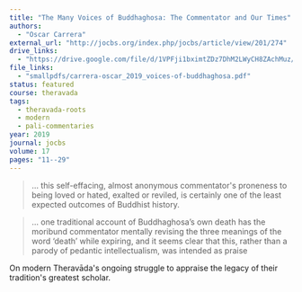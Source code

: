 ```yaml
---
title: "The Many Voices of Buddhaghosa: The Commentator and Our Times"
authors:
  - "Oscar Carrera"
external_url: "http://jocbs.org/index.php/jocbs/article/view/201/274"
drive_links:
  - "https://drive.google.com/file/d/1VPFji1bximtZDz7DhM2LWyCH8ZAchMuz/view?usp=drivesdk"
file_links:
  - "smallpdfs/carrera-oscar_2019_voices-of-buddhaghosa.pdf"
status: featured
course: theravada
tags:
  - theravada-roots
  - modern
  - pali-commentaries
year: 2019
journal: jocbs
volume: 17
pages: "11--29"
---
```


> … this self-effacing, almost anonymous commentator's proneness to being loved or hated, exalted or reviled, is certainly one of the least expected outcomes of Buddhist history.

> … one traditional account of Buddhaghosa’s own death has the moribund commentator mentally revising the three meanings of the word ‘death’ while expiring, and it seems clear that this, rather than a parody of pedantic intellectualism, was intended as praise

On modern Theravāda's ongoing struggle to appraise the legacy of their tradition's greatest scholar.

